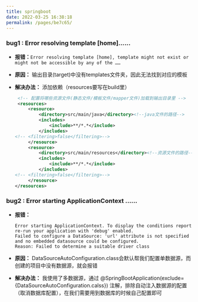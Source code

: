 ```yaml
---
title: springboot
date: 2022-03-25 16:38:18
permalink: /pages/be7c65/
---
```



### bug1 : Error resolving template [home]……

- **报错：**`Error resolving template [home], template might not exist or might not be accessible by any of the ……`

- **原因：** 输出目录(target)中没有templates文件夹，因此无法找到对应的模板

- **解决办法：** 添加依赖（resources要写在build里）

  ```xml
   <!-- 配置将哪些资源文件(静态文件/模板文件/mapper文件)加载到输出目录里 -->
   <resources>
       <resource>
           <directory>src/main/java</directory><!--java文件的路径-->
           <includes>
               <include>**/*.*</include>
           </includes>
  <!-- <filtering>false</filtering>-->
       </resource>
       <resource>
           <directory>src/main/resources</directory><!--资源文件的路径-->
           <includes>
               <include>**/*.*</include>
           </includes>
  <!-- <filtering>false</filtering>-->
       </resource>
  </resources>
  ```

  

### bug2 : Error starting ApplicationContext ……

- **报错：** 

  ```
  Error starting ApplicationContext. To display the conditions report re-run your application with 'debug' enabled.
  Failed to configure a DataSource: 'url' attribute is not specified and no embedded datasource could be configured.
  Reason: Failed to determine a suitable driver class
  ```

- **原因：** DataSourceAutoConfiguration.class会默认帮我们配置单数据源，而创建的项目中没有数据源，就会报错

- **解决办法：** 我使用了多数据源，通过 @SpringBootApplication(exclude={DataSourceAutoConfiguration.calss}) 注解，排除自动注入数据源的配置（取消数据库配置），在我们需要用到数据库的时候自己配置即可	

  
